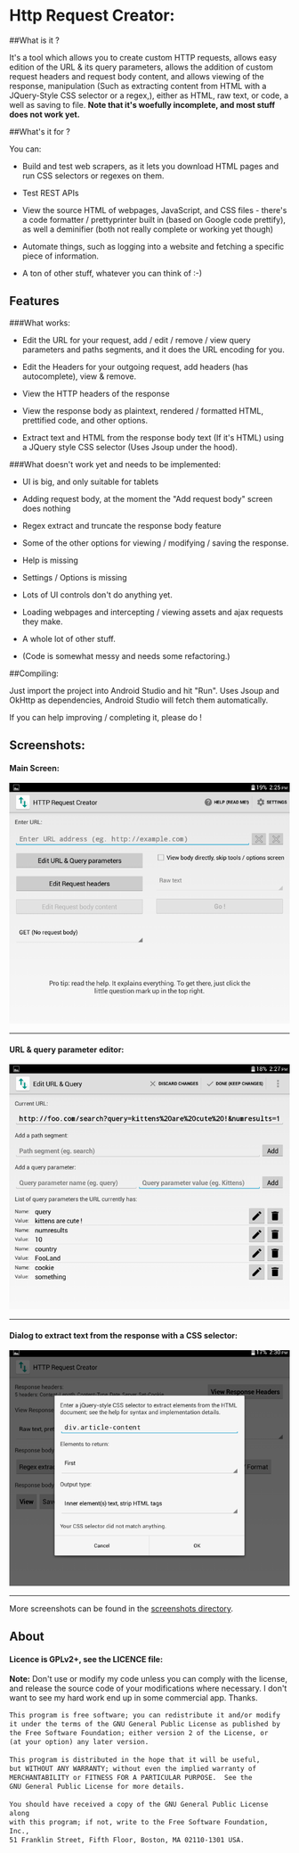 # Http Request Creator:

##What is it ?

It's a tool which allows you to create custom HTTP requests, allows easy edition of the URL & its query parameters, allows the addition of custom request headers and request body content, and allows viewing of the response, manipulation (Such as extracting content from HTML with a JQuery-Style CSS selector or a regex,), either as HTML, raw text, or code, a well as saving to file. **Note that it's woefully incomplete, and most stuff does not work yet.**

##What's it for ?

You can:

* Build and test web scrapers, as it lets you download HTML pages and run CSS selectors or regexes on them.

* Test REST APIs

* View the source HTML of webpages, JavaScript, and CSS files - there's a code formatter / prettyprinter built in (based on Google code prettify), as well a deminifier (both not really complete or working yet though)

* Automate things, such as logging into a website and fetching a specific piece of information.

* A ton of other stuff, whatever you can think of :-)

## Features

###What works:

* Edit the URL for your request, add / edit / remove / view query parameters and paths segments, and it does the URL encoding for you.

* Edit the Headers for your outgoing request, add headers (has autocomplete), view & remove.

* View the HTTP headers of the response

* View the response body as plaintext, rendered / formatted HTML, prettified code, and other options.

* Extract text and HTML from the response body text (If it's HTML) using a JQuery style CSS selector (Uses Jsoup under the hood).

###What doesn't work yet and needs to be implemented:

* UI is big, and only suitable for tablets

* Adding request body, at the moment the "Add request body" screen does nothing

* Regex extract and truncate the response body feature

* Some of the other options for viewing / modifying / saving the response.

* Help is missing

* Settings / Options is missing

* Lots of UI controls don't do anything yet.

* Loading webpages and intercepting / viewing assets and ajax requests they make.

* A whole lot of other stuff.

* (Code is somewhat messy and needs some refactoring.)

##Compiling:

Just import the project into Android Studio and hit "Run". Uses Jsoup and OkHttp as dependencies, Android Studio will fetch them automatically.

If you can help improving / completing it, please do !


## Screenshots:
#### Main Screen:
![Main screen](https://raw.githubusercontent.com/JonasCz/HttpTool/master/screenshots/main.png)
***

#### URL & query parameter editor:
![URL editor](https://raw.githubusercontent.com/JonasCz/HttpTool/master/screenshots/url.png)
***

#### Dialog to extract text from the response with a CSS selector:
![CSS extract dialog](https://raw.githubusercontent.com/JonasCz/HttpTool/master/screenshots/cssextract.png)
***

More screenshots can be found in the [screenshots directory](https://github.com/JonasCz/HttpTool/master/screenshots/).

## About

#### Licence is GPLv2+, see the LICENCE file:

**Note:** Don't use or modify my code unless you can comply with the license, and release the source code of your modifications where necessary. I don't want to see my hard work end up in some commercial app. Thanks.

```
This program is free software; you can redistribute it and/or modify
it under the terms of the GNU General Public License as published by
the Free Software Foundation; either version 2 of the License, or
(at your option) any later version.

This program is distributed in the hope that it will be useful,
but WITHOUT ANY WARRANTY; without even the implied warranty of
MERCHANTABILITY or FITNESS FOR A PARTICULAR PURPOSE.  See the
GNU General Public License for more details.

You should have received a copy of the GNU General Public License along
with this program; if not, write to the Free Software Foundation, Inc.,
51 Franklin Street, Fifth Floor, Boston, MA 02110-1301 USA.
```

